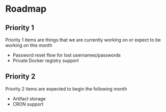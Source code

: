# Roadmap

## Priority 1
Priority 1 items are things that we are currently working on or expect to be
working on this month

- Password reset flow for lost usernames/passwords
- Private Docker registry support


## Priority 2
Priority 2 items are expected to begin the following month

- Artifact storage
- CRON support
